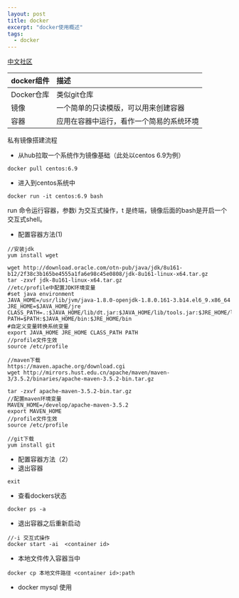 ```yaml
---
layout: post
title: docker
excerpt: "docker使用概述"
tags:
  - docker
---
```

[中文社区](http://www.docker.org.cn/index.html)

| docker组件     | 描述     |
| :------------- | :------------- |
| Docker仓库     | 类似git仓库       |
|镜像   |一个简单的只读模版，可以用来创建容器   |
|容器   |应用在容器中运行，看作一个简易的系统环境   |

私有镜像搭建流程
- 从hub拉取一个系统作为镜像基础（此处以centos 6.9为例）

```
docker pull centos:6.9
```
- 进入到centos系统中

```
docker run -it centos:6.9 bash
```
run 命令运行容器，参数i 为交互式操作，t 是终端，镜像后面的bash是开启一个交互式shell。

- 配置容器方法(1)

```
//安装jdk
yum install wget

wget http://download.oracle.com/otn-pub/java/jdk/8u161-b12/2f38c3b165be4555a1fa6e98c45e0808/jdk-8u161-linux-x64.tar.gz
tar -zxvf jdk-8u161-linux-x64.tar.gz
//etc/profile中配置JDK环境变量
#set java environment
JAVA_HOME=/usr/lib/jvm/java-1.8.0-openjdk-1.8.0.161-3.b14.el6_9.x86_64
JRE_HOME=$JAVA_HOME/jre
CLASS_PATH=.:$JAVA_HOME/lib/dt.jar:$JAVA_HOME/lib/tools.jar:$JRE_HOME/lib
PATH=$PATH:$JAVA_HOME/bin:$JRE_HOME/bin
#自定义变量转换系统变量
export JAVA_HOME JRE_HOME CLASS_PATH PATH
//profile文件生效
source /etc/profile
```
```
//maven下载
https://maven.apache.org/download.cgi
wget http://mirrors.hust.edu.cn/apache/maven/maven-3/3.5.2/binaries/apache-maven-3.5.2-bin.tar.gz

tar -zxvf apache-maven-3.5.2-bin.tar.gz
//配置maven环境变量
MAVEN_HOME=/develop/apache-maven-3.5.2
export MAVEN_HOME
//profile文件生效
source /etc/profile
```
```
//git下载
yum install git
```

- 配置容器方法（2）
- 退出容器

```
exit
```
- 查看dockers状态

```
docker ps -a
```
- 退出容器之后重新启动

```
//-i 交互式操作
docker start -ai  <container id>
```
- 本地文件传入容器当中

```
docker cp 本地文件路径 <container id>:path
```
- docker mysql 使用

```
```
